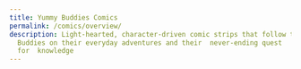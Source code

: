 ```yaml
---
title: Yummy Buddies Comics
permalink: /comics/overview/
description: Light-hearted, character-driven comic strips that follow the Yummy
  Buddies on their everyday adventures and their  never-ending quest
  for  knowledge
---
```

